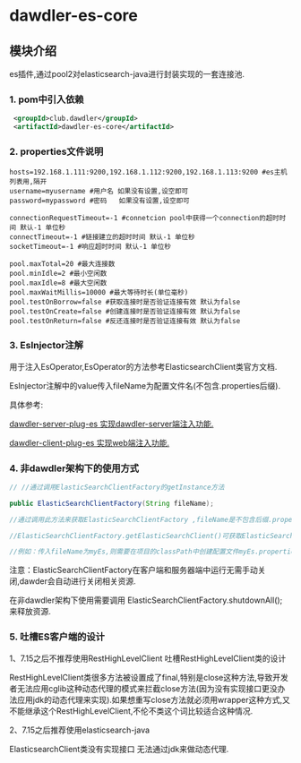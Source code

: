 # dawdler-es-core

## 模块介绍

es插件,通过pool2对elasticsearch-java进行封装实现的一套连接池.

### 1. pom中引入依赖

```xml
 <groupId>club.dawdler</groupId>
 <artifactId>dawdler-es-core</artifactId>
```

### 2. properties文件说明

```properties
hosts=192.168.1.111:9200,192.168.1.112:9200,192.168.1.113:9200 #es主机列表用,隔开
username=myusername #用户名 如果没有设置,设空即可
password=mypassword #密码   如果没有设置,设空即可

connectionRequestTimeout=-1 #connetcion pool中获得一个connection的超时时间 默认-1 单位秒
connectTimeout=-1 #链接建立的超时时间 默认-1 单位秒
socketTimeout=-1 #响应超时时间 默认-1 单位秒

pool.maxTotal=20 #最大连接数
pool.minIdle=2 #最小空闲数
pool.maxIdle=8 #最大空闲数
pool.maxWaitMillis=10000 #最大等待时长(单位毫秒)
pool.testOnBorrow=false #获取连接时是否验证连接有效 默认为false
pool.testOnCreate=false #创建连接时是否验证连接有效 默认为false
pool.testOnReturn=false #反还连接时是否验证连接有效 默认为false

```

### 3. EsInjector注解

用于注入EsOperator,EsOperator的方法参考ElasticsearchClient类官方文档.

 EsInjector注解中的value传入fileName为配置文件名(不包含.properties后缀).

具体参考:

[dawdler-server-plug-es 实现dawdler-server端注入功能.](../dawdler-server-plug-es/README.md)

[dawdler-client-plug-es 实现web端注入功能.](../dawdler-client-plug-es/README.md)

### 4. 非dawdler架构下的使用方式

```java
// //通过调用ElasticSearchClientFactory的getInstance方法

public ElasticSearchClientFactory(String fileName);

//通过调用此方法来获取ElasticSearchClientFactory ,fileName是不包含后缀.properties.

//ElasticSearchClientFactory.getElasticSearchClient()可获取ElasticSearchClient对象,通过ElasticSearchClient对象调用getRestHighLevelClient可获取getElasticsearchClient对象对es进行操作,当调用结束时需调用ElasticSearchClient的close方法进行资源回收.

//例如：传入fileName为myEs,则需要在项目的classPath中创建配置文件myEs.properties.

```

注意：ElasticSearchClientFactory在客户端和服务器端中运行无需手动关闭,dawder会自动进行关闭相关资源.

在非dawdler架构下使用需要调用 ElasticSearchClientFactory.shutdownAll(); 来释放资源.

### 5. 吐槽ES客户端的设计

1、7.15之后不推荐使用RestHighLevelClient 吐槽RestHighLevelClient类的设计

RestHighLevelClient类很多方法被设置成了final,特别是close这种方法,导致开发者无法应用cglib这种动态代理的模式来拦截close方法(因为没有实现接口更没办法应用jdk的动态代理来实现).如果想重写close方法就必须用wrapper这种方式,又不能继承这个RestHighLevelClient,不伦不类这个词比较适合这种情况.

2、7.15之后推荐使用elasticsearch-java

ElasticsearchClient类没有实现接口 无法通过jdk来做动态代理.
